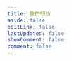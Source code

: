 ```yaml
---
title: 我的归档
aside: false
editLink: false
lastUpdated: false
showComment: false
comment: false
---
```


<ClientOnly>
	<Archive />
</ClientOnly>
